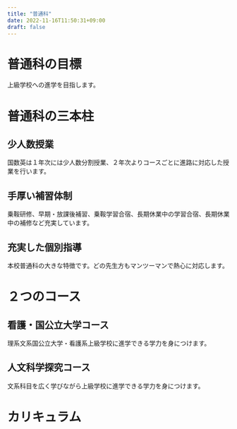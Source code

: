 ```yaml
---
title: "普通科"
date: 2022-11-16T11:50:31+09:00
draft: false
---
```

# 普通科の目標
上級学校への進学を目指します。


# 普通科の三本柱
## 少人数授業
国数英は１年次には少人数分割授業、２年次よりコースごとに進路に対応した授業を行います。
## 手厚い補習体制
乗鞍研修、早期・放課後補習、乗鞍学習合宿、長期休業中の学習合宿、長期休業中の補修など充実しています。
## 充実した個別指導
本校普通科の大きな特徴です。どの先生方もマンツーマンで熱心に対応します。
# ２つのコース
## 看護・国公立大学コース
理系文系国公立大学・看護系上級学校に進学できる学力を身につけます。
## 人文科学探究コース
文系科目を広く学びながら上級学校に進学できる学力を身につけます。
# カリキュラム
